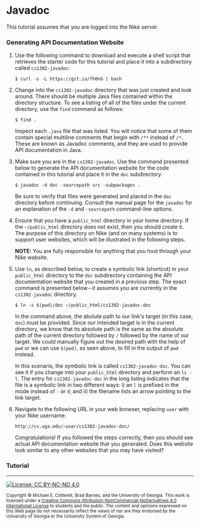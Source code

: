# Javadoc

This tutorial assumes that you are logged into the Nike server. 

### Generating API Documentation Website

1. Use the following command to download and execute a shell script that retrieves 
   the starter code for this tutorial and place it into a subdirectory 
   called `cs1302-javadoc`:

   ```
   $ curl -s -L https://git.io/fh0nG | bash
   ```
  
1. Change into the `cs1302-javadoc` directory that was just created and look around. There should be
   multiple Java files contained within the directory structure. To see a listing of all of the 
   files under the current directory, use the `find` command as follows:
   
   ```
   $ find .
   ```
   
   Inspect each `.java` file that was listed. You will notice that some of them contain special
   multiline comments that begin with `/**` instead of `/*`. These are known as Javadoc comments,
   and they are used to provide API documentation in Java. 

1. Make sure you are in the `cs1302-javadoc`. Use the command presented below to generate the API 
   documentation website for the code contained in this tutorial and place it in the `doc`
   subdirectory. 

   ```
   $ javadoc -d doc -sourcepath src -subpackages .
   ```

   Be sure to verify that files were generated and placed in the `doc` directory before continuing.
   Consult the manual page for the `javadoc` for an explanation of the `-d` and `-sourcepath` 
   command-line options.

1. Ensure that you have a `public_html` directory in your home directory. If the `~/public_html` 
   directory does not exist, then you should create it. The purpose of this directory on Nike (and
   on many systems) is to support user websites, which will be illustrated in the following steps. 

   **NOTE:** You are fully responsible for anything that you host through your Nike website.

1. Use `ln`, as described below, to create a symbolic link (shortcut) in your `public_html` 
   directory to the `doc` subdirectory containing the API documentation website that you 
   created in a previous step. The exact command is presented below--it assumes you are currently 
   in the `cs1302-javadoc` directory. 

   ```
   $ ln -s $(pwd)/doc ~/public_html/cs1302-javadoc-doc
   ```
   
   In the command above, the abolute path to our link's target (in this case, `doc`) must be provided. 
   Since our intended target is in the current directory, we know that its absolute path
   is the same as the absolute path of the current directory followed by `/` followed by
   the name of our target. We could manually figure out the desired path with the help of `pwd` 
   or we can use `$(pwd)`, as seen above, to fill in the output of `pwd` instead. 
   
   In this scenario, the symbolic link is called `cs1302-javadoc-doc`. You can see it if you
   change into your `public_html` directory and perform an `ls -l`. The entry for 
   `cs1302-javadoc-doc` in the long listing indicates that the file is a symbolic link in
   two different ways: i) an `l` is prefixed in the mode instead of `-` or `d`; and ii) the
   filename lists an arrow pointing to the link target. 

1. Navigate to the following URL in your web browser, replacing `user` with your Nike
   username:

   ```
   http://cs.uga.edu/~user/cs1302-javadoc-doc/
   ```

   Congratulations! If you followed the steps correctly, then you should see actual API
   documentation website that you generated. Does this website look similar to any other
   websites that you may have visited? 

### Tutorial


<hr/>

[![License: CC BY-NC-ND 4.0](https://img.shields.io/badge/License-CC%20BY--NC--ND%204.0-lightgrey.svg)](http://creativecommons.org/licenses/by-nc-nd/4.0/)

<small>
Copyright &copy; Michael E. Cotterell, Brad Barnes, and the University of Georgia.
This work is licensed under a <a rel="license" href="http://creativecommons.org/licenses/by-nc-nd/4.0/">Creative Commons Attribution-NonCommercial-NoDerivatives 4.0 International License</a> to students and the public.
The content and opinions expressed on this Web page do not necessarily reflect the views of nor are they endorsed by the University of Georgia or the University System of Georgia.
</small>
